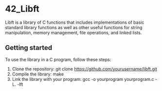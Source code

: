 # 42_Libft
Libft is a library of C functions that includes implementations of basic standard library functions as well as other useful functions for string manipulation, memory management, file operations, and linked lists.

## Getting started
To use the library in a C program, follow these steps:

1. Clone the repository: git clone https://github.com/yourusername/libft.git
2. Compile the library: make
3. Link the library with your program: gcc -o yourprogram yourprogram.c -L. -lft
